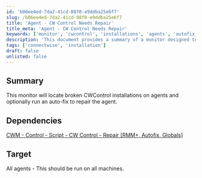 ```yaml
---
id: 'b06ee4ed-7da2-41cd-88f0-e9ddba25e6f7'
slug: /b06ee4ed-7da2-41cd-88f0-e9ddba25e6f7
title: 'Agent - CW Control Needs Repair'
title_meta: 'Agent - CW Control Needs Repair'
keywords: ['monitor', 'cwcontrol', 'installations', 'agents', 'autofix']
description: 'This document provides a summary of a monitor designed to locate broken CWControl installations on agents, with the option to run an auto-fix to repair the agent. It outlines dependencies and target systems for the monitor.'
tags: ['connectwise', 'installation']
draft: false
unlisted: false
---
```


## Summary

This monitor will locate broken CWControl installations on agents and optionally run an auto-fix to repair the agent.

## Dependencies

[CWM - Control - Script - CW Control - Repair [RMM+, Autofix, Globals]](/docs/43225bbe-98a0-4352-8fb2-79e7431dea10)

## Target

All agents - This should be run on all machines.


